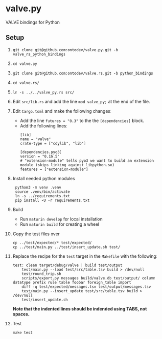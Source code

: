 # valve.py
VALVE bindings for Python

## Setup

1. `git clone git@github.com:ontodev/valve.py.git -b valve_rs_python_bindings`
2. `cd valve.py`
3. `git clone git@github.com:ontodev/valve.rs.git -b python_bindings`
4. `cd valve.rs/`
5. `ln -s ../../valve_py.rs src/`
6. Edit `src/lib.rs` and add the line `mod valve_py;` at the end of the file.
7. Edit `Cargo.toml` and make the following changes:
   - Add the line `futures = "0.3"` to the the `[dependencies]` block.
   - Add the following lines:
       ```
       [lib]
       name = "valve"
       crate-type = ["cdylib", "lib"]

       [dependencies.pyo3]
       version = "0.16.5"
       # "extension-module" tells pyo3 we want to build an extension module (skips linking against libpython.so)
       features = ["extension-module"]
       ```
8. Install needed python modules

        python3 -m venv .venv
        source .venv/bin/activate
        ln -s ../requirements.txt
        pip install -U -r requirements.txt

9. Build

    - Run `maturin develop` for local installation
    - Run `maturin build` for creating a wheel

10. Copy the test files over

        cp ../test/expected/* test/expected/
        cp ../test/main.py ../test/insert_update.sh test/

11. Replace the recipe for the `test` target in the `Makefile` with the following:
    ```
    test: clean target/debug/valve | build test/output
    	test/main.py --load test/src/table.tsv build > /dev/null
    	test/round_trip.sh
    	scripts/export.py messages build/valve.db test/output/ column datatype prefix rule table foobar foreign_table import
    	diff -q test/expected/messages.tsv test/output/messages.tsv
    	test/main.py --insert_update test/src/table.tsv build > /dev/null
    	test/insert_update.sh
    ```
    **Note that the indented lines should be indended using TABS, not spaces.**

12. Test

        make test
